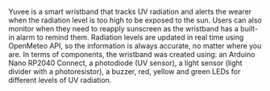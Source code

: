 Yuvee is a smart wristband that tracks UV radiation and alerts the wearer when the radiation level is too high to be exposed to the sun. Users can also monitor when they need to reapply sunscreen as the wristband has a built-in alarm to remind them. Radiation levels are updated in real time using OpenMeteo API, so the information is always accurate, no matter where you are.
In terms of components, the wristband was created using: an Arduino Nano RP2040 Connect, a photodiode (UV sensor), a light sensor (light divider with a photoresistor), a buzzer, red, yellow and green LEDs for different levels of UV radiation.
